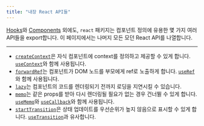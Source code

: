```yaml
---
title: "내장 React API들"
---
```


<Intro>

[Hooks](/reference/react)와 [Components](/reference/react/components) 외에도, `react` 패키지는 컴포넌트 정의에 유용한 몇 가지 여러 API들을 export합니다. 이 페이지에서는 나머지 모든 모던 React API를 나열합니다.

</Intro>

---

* [`createContext`](/reference/react/createContext)은 자식 컴포넌트에 context를 정의하고 제공할 수 있게 합니다. [`useContext`](/reference/react/useContext)와 함께 사용됩니다.
* [`forwardRef`](/reference/react/forwardRef)는 컴포넌트가 DOM 노드를 부모에게 ref로 노출하게 합니다. [`useRef`](/reference/react/useRef)와 함께 사용됩니다.
* [`lazy`](/reference/react/lazy)는 컴포넌트의 코드를 렌더링되기 전까지 로딩을 지연시킬 수 있습니다.
* [`memo`](/reference/react/memo)는 같은 props를 받아 다시 렌더링될 필요가 없는 경우 건너뛸 수 있게 합니다. [`useMemo`](/reference/react/useMemo)와 [`useCallback`](/reference/react/useCallback)와 함께 사용됩니다.
* [`startTransition`](/reference/react/startTransition)은 상태 업데이트를 우선순위가 높지 않음으로 표시할 수 있게 합니다. [`useTransition`](/reference/react/useTransition)과 유사합니다.
